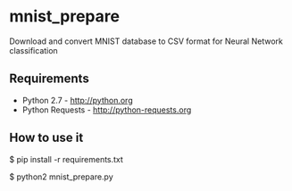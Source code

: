 # mnist_prepare
Download and convert MNIST database to CSV format for Neural Network classification


## Requirements
- Python 2.7 - http://python.org
- Python Requests - http://python-requests.org

## How to use it

$ pip install -r requirements.txt

$ python2 mnist_prepare.py
